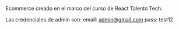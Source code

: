 Ecommerce creado en el marco del curso de React Talento Tech.

Las credenciales de admin son:
    email: admin@gmail.com
    pass: test12